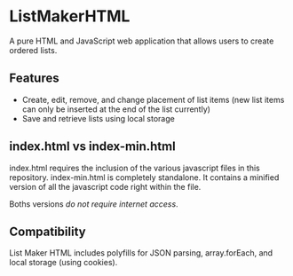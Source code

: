 ListMakerHTML
=============

A pure HTML and JavaScript web application that allows users to create ordered lists.

Features
--------

* Create, edit, remove, and change placement of list items (new list items can only be inserted at the end of the list currently)
* Save and retrieve lists using local storage

index.html vs index-min.html
----------------------------

index.html requires the inclusion of the various javascript files in this repository. index-min.html is completely standalone. It contains a minified version of all the javascript code right within the file.

Boths versions *do not require internet access*.

Compatibility
-------------

List Maker HTML includes polyfills for JSON parsing, array.forEach, and local storage (using cookies).





